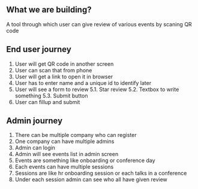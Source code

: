 ## What we are building?

A tool through which user can give review of various events by scaning QR code

## End user journey

1. User will get QR code in another screen
2. User can scan that from phone
3. User will get a link to open it in browser
4. User has to enter name and a unique id to identify later
5. User will see a form to review
   5.1. Star review
   5.2. Textbox to write something
   5.3. Submit button
6. User can fillup and submit

## Admin journey

1. There can be multiple company who can register
2. One company can have multiple admins
3. Admin can login
4. Admin will see events list in admin screen
5. Events are something like onboarding or conference day
6. Each events can have multiple sessions
7. Sessions are like hr onboarding session or each talks in a conference
8. Under each session admin can see who all have given review
